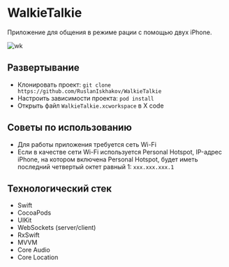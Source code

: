 # WalkieTalkie

Приложение для общения в режиме рации с помощью двух iPhone.

![wk](https://user-images.githubusercontent.com/4405543/202900735-051723e2-1d1a-4072-bd6f-b7e8f765b20c.PNG)

## Развертывание

- Клонировать проект: `git clone https://github.com/RuslanIskhakov/WalkieTalkie`
- Настроить зависимости проекта: `pod install`
- Открыть файл `WalkieTalkie.xcworkspace` в X code

## Советы по использованию
- Для работы приложения требуется сеть Wi-Fi
- Если в качестве сети Wi-Fi используется Personal Hotspot, IP-адрес iPhone, на котором включена Personal Hotspot, будет иметь последний четвертый октет равный 1: `xxx.xxx.xxx.1`

## Технологический стек
- Swift
- CocoaPods
- UIKit
- WebSockets (server/client)
- RxSwift
- MVVM
- Core Audio
- Core Location
